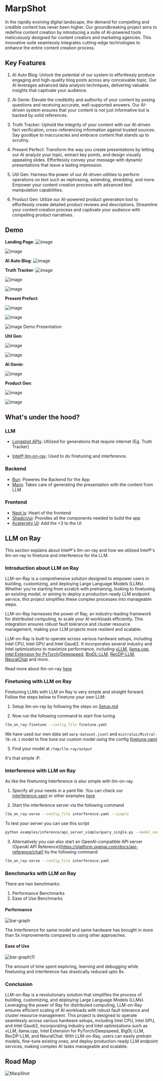 # MarpShot

In the rapidly evolving digital landscape, the demand for compelling and credible content has
never been higher. Our groundbreaking project aims to redefine content creation by introducing
a suite of AI-powered tools meticulously designed for content creators and marketing agencies.
This innovative suite seamlessly integrates cutting-edge technologies to enhance the entire
content creation process.

## Key Features

1. AI Auto Blog: Unlock the potential of our system to effortlessly produce engaging and
high-quality blog posts across any conceivable topic. Our AI leverages advanced data analysis
techniques, delivering valuable insights that captivate your audience.

2. AI Genie: Elevate the credibility and authority of your content by
posing questions and receiving accurate, well-supported answers. Our AI-driven system
ensures that your content is not just informative but is backed by solid references.

3. Truth Tracker: Uphold the integrity of your content with our AI-driven fact verification,
cross-referencing information against trusted sources. Say goodbye to inaccuracies and
embrace content that stands up to scrutiny.

4. Present Perfect: Transform the way you create presentations by letting our AI
analyze your topic, extract key points, and design visually appealing slides. Effortlessly convey
your message with dynamic presentations that leave a lasting impression.

5. Util Gen: Harness the power of our AI-driven utilities to perform operations on text such as rephrasing, extending, shredding, and more. Empower your content creation process with advanced text manipulation capabilities.

6. Product Gen: Utilize our AI-powered product generation tool to effortlessly create detailed product reviews and descriptions. Streamline your content creation process and captivate your audience with compelling product narratives.

## Demo
**Landing Page**:
![image](https://github.com/thequantumquirk/marp-shot/assets/67329471/44743770-8475-4c3e-833b-fb717ec11a21)

![image](https://github.com/thequantumquirk/marp-shot/assets/67329471/87ed0b88-3501-4e61-975b-c9540c373c73)

**AI Auto Blog**:
![image](https://github.com/thequantumquirk/marp-shot/assets/67329471/c38a110d-afb3-4dd6-85f8-9b9e5056c006)

**Truth Tracker**:
![image](https://github.com/thequantumquirk/marp-shot/assets/67329471/ee15b2e8-d039-4408-8452-28ff74d50696)

![image](https://github.com/thequantumquirk/marp-shot/assets/67329471/e879d8ec-82a5-498f-8b55-9247436944f3)

![image](https://github.com/thequantumquirk/marp-shot/assets/67329471/382c8710-6c59-4caa-a51b-227238c4e06b)

**Present Prefect**:

![image](https://github.com/thequantumquirk/marp-shot/assets/67329471/080c9906-004a-448c-a7d0-4a5f23fcb965)

![image](https://github.com/thequantumquirk/marp-shot/assets/67329471/1514083c-0751-4f6a-9a91-c618f0e0f5f5)

![image](https://github.com/thequantumquirk/marp-shot/assets/67329471/262fd59a-4c87-4598-99e3-b1ae882239f1)
Demo Presentation

**Util Gen**:

![image](https://github.com/thequantumquirk/marp-shot/assets/67329471/360a28b4-e420-4b88-af0a-ce731b998752)

![image](https://github.com/thequantumquirk/marp-shot/assets/67329471/06e0143b-9626-4113-bac7-9d37c26034fc)

**AI Genie**:

![image](https://github.com/thequantumquirk/marp-shot/assets/67329471/be1c2760-47e8-437d-8a04-b6288b38d2bf)

**Product Gen**:

![image](https://github.com/thequantumquirk/marp-shot/assets/67329471/6023c0bf-c69b-4544-aa38-4bf8ee545373)

![image](https://github.com/thequantumquirk/marp-shot/assets/67329471/fdebaa38-69cd-453a-9c49-13a9ac226b3e)

## What's under the hood?

### LLM

- [Longshot APIs](https://docs.longshot.ai): Utilized for generations that require internet (Eg. Truth Tracker)

- [Intel® llm-on-ray](https://github.com/intel/llm-on-ray): Used to do finetuning and interference.

### Backend

- [Bun](https://bun.sh/): Poweres the Backend for the App
- [Marp](https://marp.app/): Takes care of generating the presentation with the content from LLM

### Frontend

- [Next.js](https://nextjs.org/): Heart of the frontend
- [Shadcn/ui](https://ui.shadcn.com/): Provides all the components needed to bulid the app
- [Aceternity UI](https://ui.aceternity.com/): Add the <3 to the UI

## LLM on Ray

This section explains about Intel®'s llm-on-ray and how we utilized Intel®'s llm-on-ray to finetune and interference for the LLM.

### Introduction about LLM on Ray

LLM-on-Ray is a comprehensive solution designed to empower users in building, customizing, and deploying Large Language Models (LLMs). Whether you're starting from scratch with pretraining, looking to finetuning an existing model, or aiming to deploy a production-ready LLM endpoint service, this project simplifies these complex processes into manageable steps.

LLM-on-Ray harnesses the power of Ray, an industry-leading framework for distributed computing, to scale your AI workloads efficiently. This integration ensures robust fault tolerance and cluster resource management, making your LLM projects more resilient and scalable.

LLM-on-Ray is built to operate across various hardware setups, including Intel CPU, Intel GPU and Intel Gaudi2. It incorporates several industry and Intel optimizations to maximize performance, including [vLLM](https://github.com/vllm-project/vllm), [llama.cpp](https://github.com/ggerganov/llama.cpp), [Intel Extension for PyTorch](https://github.com/intel/intel-extension-for-pytorch)/[Deepspeed](https://github.com/intel/intel-extension-for-deepspeed), [BigDL-LLM](https://github.com/intel-analytics/BigDL), [RecDP-LLM](https://github.com/intel/e2eAIOK/tree/main/RecDP/pyrecdp/LLM), [NeuralChat](https://huggingface.co/Intel/neural-chat-7b-v3-1) and more.

Read more about llm-on-ray [here](marp-shot-llm/README.md)

### Finetuning with LLM on Ray

Finetuning LLMs with LLM on Ray is very simple and straight forward. Follow the steps below to Finetune your own LLM:

1. Setup llm-on-ray by following the steps on [Setup.md](marp-shot-llm/docs/setup.md)

2. Now run the following command to start fine tuning

```bash
llm_on_ray-finetune --config_file finetune.yaml
```

We have used our own data set `marp-dataset.jsonl` and `mistralai/Mistral-7B-v0.1` model to fine tune our custom model using the config [finetune.yaml](marp-shot-llm/finetune.yaml)

3. Find your model at `/tmp/llm-ray/output`

It's that simple :P.

### Interference with LLM on Ray

As like the finetuning Interference is also simple with llm-on-ray.

1. Specify all your needs in a yaml file. You can check our [interference.yaml](marp-shot-llm/interference.yaml) or other examples [here](marp-shot-llm/llm_on_ray/inference/models/)

2. Start the interference server via the following command

```bash
llm_on_ray-serve --config_file interference.yaml --simple
```

To test your server you can use this script

```bash
python examples/inference/api_server_simple/query_single.py --model_endpoint http://127.0.0.1:8000/mistral-7b-v0.1
```

3. Alternatively you can also start an OpenAI-compatible API server (OpenAI API Reference)[https://platform.openai.com/docs/api-reference/chat] by the following command

```bash
llm_on_ray-serve --config_file interference.yaml
```

### Benchmarks with LLM on Ray

There are two benchmarks:

1. Performance Benchmarks
2. Ease of Use Benchmarks

#### Performance 

![bar-graph](https://github.com/thequantumquirk/marp-shot/assets/67329471/790f60b2-96dd-4126-b1f3-5c3b71bfe963)

The Interference for same model and same hardware has brought in more than 5x improvements compared to using other approaches.

#### Ease of Use

![bar-graph(1)](https://github.com/thequantumquirk/marp-shot/assets/67329471/017c01a5-fac8-4e55-bc0b-aa0055a9e810)

The amount of time spent exploring, learning and debugging while finetuning and interference has drastically reduced upto 8x.

### Conclusion

LLM-on-Ray is a revolutionary solution that simplifies the process of building, customizing, and deploying Large Language Models (LLMs). Leveraging the power of Ray for distributed computing, LLM-on-Ray ensures efficient scaling of AI workloads with robust fault tolerance and cluster resource management. This project is designed to operate seamlessly across various hardware setups, including Intel CPU, Intel GPU, and Intel Gaudi2, incorporating industry and Intel optimizations such as vLLM, llama.cpp, Intel Extension for PyTorch/Deepspeed, BigDL-LLM, RecDP-LLM, and NeuralChat. With LLM-on-Ray, users can easily pretrain models, fine-tune existing ones, and deploy production-ready LLM endpoint services, making complex AI tasks manageable and scalable.

## Road Map

![MarpShot](https://github.com/thequantumquirk/marp-shot/assets/67329471/74d24443-c872-4530-adf9-cf4d10163907)
